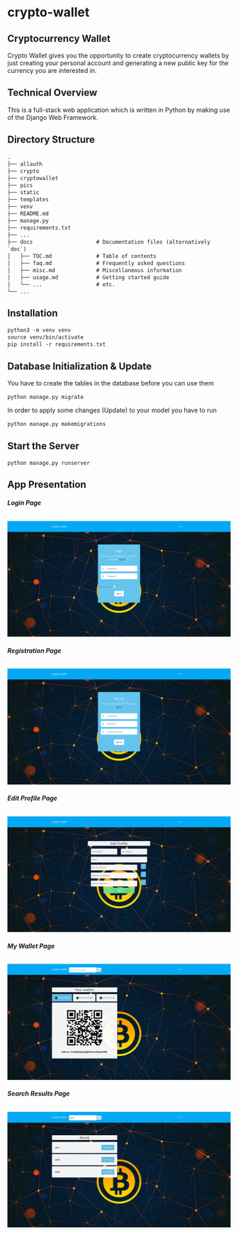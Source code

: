 # crypto-wallet
## Cryptocurrency Wallet

Crypto Wallet gives you the opportunity to create cryptocurrency wallets by just creating your personal account and generating a new public key for the currency you are interested in.

## Technical Overview
This is a full-stack web application which is written in Python by making use of the Django Web Framework.

## Directory Structure

    .
    ├── allauth
    ├── crypto
    ├── cryptowallet
    ├── pics
    ├── static
    ├── templates
    ├── venv
    ├── README.md
    ├── manage.py
    ├── requirements.txt
    ├── ...
    ├── docs                    # Documentation files (alternatively `doc`)
    │   ├── TOC.md              # Table of contents
    │   ├── faq.md              # Frequently asked questions
    │   ├── misc.md             # Miscellaneous information
    │   ├── usage.md            # Getting started guide
    │   └── ...                 # etc.
    └── ...


## Installation

```
python3 -m venv venv
source venv/bin/activate
pip install -r requirements.txt
```

## Database Initialization & Update

You have to create the tables in the database before you can use them
```
python manage.py migrate
```
In order to apply some changes (Update) to your model you have to run
```
python manage.py makemigrations
```
## Start the Server

```
python manage.py runserver
```
## App Presentation

###### **Login Page**
![alt text](https://github.com/ceffrosynis/crypto-wallet/blob/main/pics/Login%20Page.png)

###### **Registration Page**
![alt text](https://github.com/ceffrosynis/crypto-wallet/blob/main/pics/Registration%20Page.png)

###### **Edit Profile Page**
![alt text](https://github.com/ceffrosynis/crypto-wallet/blob/main/pics/Edit%20Profile%20Page.png)

###### **My Wallet Page**
![alt text](https://github.com/ceffrosynis/crypto-wallet/blob/main/pics/My%20Wallet%20Page.png)

###### **Search Results Page**
![alt text](https://github.com/ceffrosynis/crypto-wallet/blob/main/pics/Search%20Results%20Page.png)
